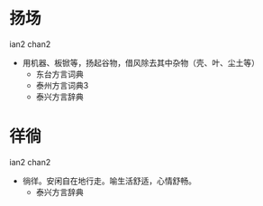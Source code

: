 # 扬场
ian2 chan2
+ 用机器、板锨等，扬起谷物，借风除去其中杂物（壳、叶、尘土等）
  * 东台方言词典
  * 泰州方言词典3
  * 泰兴方言辞典

# 徉徜
ian2 chan2
+ 徜徉。安闲自在地行走。喻生活舒适，心情舒畅。
  * 泰兴方言辞典
